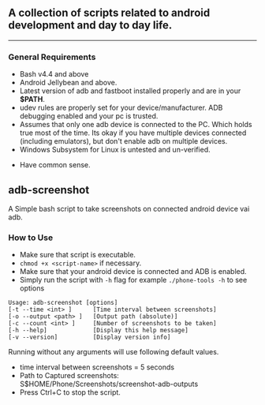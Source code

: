 ## A collection of scripts related to android development and day to day life.
---
### General  Requirements
* Bash v4.4 and above
* Android Jellybean and above.
* Latest version of adb and fastboot installed properly and are in your **$PATH**.
* udev rules are properly set for your device/manufacturer.
ADB debugging enabled and your pc is trusted.
* Assumes that only one adb device is connected to the PC. Which holds true most of the time.
Its okay if you have multiple devices connected (including emulators),
but don't enable adb on multiple devices.
* Windows Subsystem for Linux is untested and un-verified.
- Have common sense.

##  adb-screenshot
A Simple bash script to take screenshots on connected android device vai adb.

### How to Use
* Make sure that script is executable.
* `chmod +x <script-name>` if necessary.
*  Make sure that your android device is connected and ADB is enabled.
* Simply run the script with `-h` flag for example `./phone-tools -h` to see options


 ```
 Usage: adb-screenshot [options]
 [-t --time <int> ]      [Time interval between screenshots]
 [-o --output <path> ]   [Output path (absolute)]
 [-c --count <int> ]     [Number of screenshots to be taken]
 [-h --help]             [Display this help message]
 [-v --version]          [Display version info]
 ```

 Running without any arguments will use following default values.
 * time interval between screenshots = 5 seconds
 * Path to Captured screenshots: S$HOME/Phone/Screenshots/screenshot-adb-outputs
 * Press Ctrl+C to stop the script.
